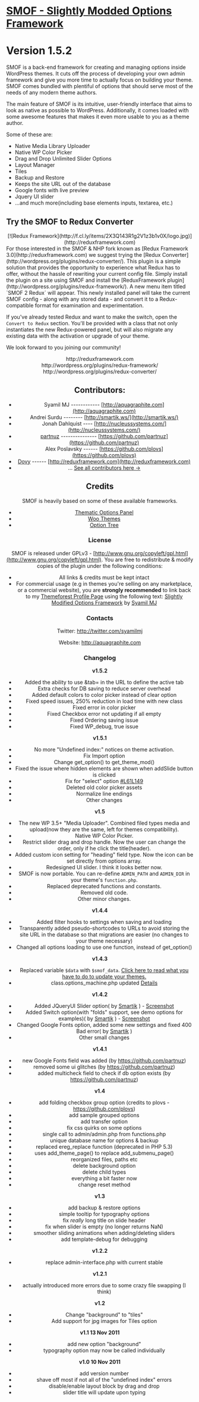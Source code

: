 # [SMOF - Slightly Modded Options Framework](http://aquagraphite.com/2011/09/slightly-modded-options-framework/)
# Version 1.5.2

SMOF is a back-end framework for creating and managing options inside WordPress themes. It cuts off the process of developing your own admin framework and give you more time to actually focus on building your theme. SMOF comes bundled with plentiful of options that should serve most of the needs of any modern theme authors.

The main feature of SMOF is its intuitive, user-friendly interface that aims to look as native as possible to WordPress. Additionally, it comes loaded with some awesome features that makes it even more usable to you as a theme author. 

Some of these are:

* Native Media Library Uploader
* Native WP Color Picker
* Drag and Drop Unlimited Slider Options
* Layout Manager
* Tiles
* Backup and Restore
* Keeps the site URL out of the database
* Google fonts with live preview
* Jquery UI slider
* ...and much more(including base elements inputs, textarea, etc.)

## Try the SMOF to Redux Converter
<center>[![Redux Framework](http://f.cl.ly/items/2X3Q143R1g2V1z3b1v0X/logo.jpg)](http://reduxframework.com)</center>
For those interested in the SMOF & NHP fork known as [Redux Framework 3.0](http://reduxframework.com) we suggest trying the [Redux Converter](http://wordpress.org/plugins/redux-converter/).  This plugin is a simple solution that provides  the opportunity to experience what Redux has to offer, without the hassle of rewriting your current config file.  Simply install the plugin on a site using SMOF and install the [ReduxFramework plugin](http://wordpress.org/plugins/redux-framework/).  A new menu item titled `SMOF 2 Redux` will appear.  This newly installed panel will take the current SMOF config - along with any stored data - and convert it to a Redux-compatible format for examination and experimentation.

If you've already tested Redux and want to make the switch, open the `Convert to Redux` section.  You'll be provided with a class that not only instantiates the new Redux-powered panel, but will also migrate any existing data with the activation or upgrade of your theme.  

We look forward to you joining our community!

<center>http://reduxframework.com<br />
http://wordpress.org/plugins/redux-framework/<br />
http://wordpress.org/plugins/redux-converter/<center>

## Contributors: 
* Syamil MJ ------------ [http://aquagraphite.com](http://aquagraphite.com)
* Andrei Surdu -------- [http://smartik.ws/](http://smartik.ws/)
* Jonah Dahlquist ---- [http://nucleussystems.com/](http://nucleussystems.com/)
* [partnuz](https://github.com/partnuz) --------------- [https://github.com/partnuz](https://github.com/partnuz)
* Alex Poslavsky ------ [https://github.com/plovs](https://github.com/plovs)
* [Dovy](https://github.com/dovy) ------ [http://reduxframework.com](http://reduxframework.com)
* ... [See all contributors here ->](https://github.com/sy4mil/Options-Framework/contributors)

## Credits
SMOF is heavily based on some of these available frameworks.

* [Thematic Options Panel](http://wptheming.com/2010/11/thematic-options-panel-v2/)
* [Woo Themes](http://woothemes.com/)
* [Option Tree](http://wordpress.org/extend/plugins/option-tree/)

### License

SMOF is released under GPLv3 - [http://www.gnu.org/copyleft/gpl.html](http://www.gnu.org/copyleft/gpl.html). You are free to redistribute & modify copies of the plugin under the following conditions:

* All links & credits must be kept intact
* For commercial usage (e.g in themes you're selling on any marketplace, or a commercial website), you are **strongly recommended** to link back to my [Themeforest Profile Page](http://themeforest.net/user/SyamilMJ) using the following text: [Slightly Modified Options Framework](https://github.com/sy4mil/Options-Framework) by [Syamil MJ](http://themeforest.net/user/SyamilMJ)

### Contacts

Twitter: http://twitter.com/syamilmj

Website: http://aquagraphite.com

### Changelog

**v1.5.2**
* Added the ability to use &tab= in the URL to define the active tab
* Extra checks for DB saving to reduce server overhead
* Added default colors to color picker instead of clear option
* Fixed speed issues, 250% reduction in load time with new class
* Fixed error in color picker
* Fixed Checkbox error not updating if all empty
* Fixed Ordering saving issue
* Fixed WP_debug, true issue

**v1.5.1**
* No more "Undefined index:" notices on theme activation.
* Fix Import option
* Change get_option() to get_theme_mod()
* Fixed the issue where hidden elements are shown when addSlide button is clicked
* Fix for "select" option [#L61L149](https://github.com/sy4mil/Options-Framework/commit/52fda39586833e5cee39c9cae9d880ddcf6f1214#L61L149)
* Deleted old color picker assets
* Normalize line endings
* Other changes

**v1.5**
* The new WP 3.5+ "Media Uploader". Combined filed types media and upload(now they are the same, left for themes compatibility).
* Native WP Color Picker.
* Restrict slider drag and drop handle. Now the user can change the order, only if he click the title(header).
* Added custom icon setting for "heading" field type. Now the icon can be set directly from options array.
* Redesigned UI slider. I think it looks better now.
* SMOF is now portable. You can re-define `ADMIN_PATH` and `ADMIN_DIR` in your theme's `function.php`.
* Replaced deprecated functions and constants.
* Removed old code.
* Other minor changes.

**v1.4.4**
* Added filter hooks to settings when saving and loading
* Transparently added pseudo-shortcodes to URLs to avoid storing the site URL in the database so that migrations are easier (no changes to your theme necessary)
* Changed all options loading to use one function, instead of get_option()

**v1.4.3**
* Replaced variable `$data` with `$smof_data`. [Click here to read what you have to do to update your themes.](https://github.com/sy4mil/Options-Framework/wiki/Update-to-v1.4.3)
* class.options_machine.php updated [Details](https://github.com/sy4mil/Options-Framework/pull/196)

**v1.4.2**
* Added JQueryUI Slider option( by [Smartik](https://github.com/Smartik89) ) - [Screenshot](http://i.imgur.com/e9Fh5Ar.jpg)
* Added Switch option(with "folds" support, see demo options for examples)( by [Smartik](https://github.com/Smartik89) ) - [Screenshot](http://i.imgur.com/LwVQkk1.jpg)
* Changed Google Fonts option, added some new settings and fixed 400 Bad error( by [Smartik](https://github.com/Smartik89) )
* Other small changes

**v1.4.1**
* new Google Fonts field was added (by https://github.com/partnuz)
* removed some ui glitches (by https://github.com/partnuz)
* added multicheck field to check if db option exists (by https://github.com/partnuz)

**v1.4**

* add folding checkbox group option (credits to plovs - https://github.com/plovs)
* add sample grouped options
* add transfer option
* fix css quirks on some options
* single call to admin/admin.php from functions.php
* unique database name for options & backup
* replaced ereg_replace function (deprecated in PHP 5.3)
* uses add_theme_page() to replace add_submenu_page()
* reorganized files, paths etc
* delete background option
* delete child types
* everything a bit faster now
* change reset method

**v1.3**

* add backup & restore options
* simple tooltip for typography options
* fix *really* long title on slide header
* fix when slider is empty (no longer returns NaN)
* smoother sliding animations when adding/deleting sliders
* add template-debug for debugging

**v1.2.2**

* replace admin-interface.php with current stable

**v1.2.1**

* actually introduced more errors due to some crazy file swapping (I think)

**v1.2**

* Change "background" to "tiles"
* Add support for jpg images for Tiles option

**v1.1 13 Nov 2011**

* add new option "background"
* typography option may now be called individually

**v1.0 10 Nov 2011**

* add version number
* shave off most if not all of the "undefined index" errors
* disable/enable layout block by drag and drop
* slider title will update upon typing

